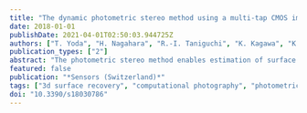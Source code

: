 ```yaml
---
title: "The dynamic photometric stereo method using a multi-tap CMOS image sensor"
date: 2018-01-01
publishDate: 2021-04-01T02:50:03.944725Z
authors: ["T. Yoda", "H. Nagahara", "R.-I. Taniguchi", "K. Kagawa", "K. Yasutomi", "S. Kawahito"]
publication_types: ["2"]
abstract: "The photometric stereo method enables estimation of surface normals from images that have been captured using different but known lighting directions. The classical photometric stereo method requires at least three images to determine the normals in a given scene. However, this method cannot be applied to dynamic scenes because it is assumed that the scene remains static while the required images are captured. In this work, we present a dynamic photometric stereo method for estimation of the surface normals in a dynamic scene. We use a multi-tap complementary metal-oxide-semiconductor (CMOS) image sensor to capture the input images required for the proposed photometric stereo method. This image sensor can divide the electrons from the photodiode from a single pixel into the different taps of the exposures and can thus capture multiple images under different lighting conditions with almost identical timing. We implemented a camera lighting system and created a software application to enable estimation of the normal map in real time. We also evaluated the accuracy of the estimated surface normals and demonstrated that our proposed method can estimate the surface normals of dynamic scenes."
featured: false
publication: "*Sensors (Switzerland)*"
tags: ["3d surface recovery", "computational photography", "photometric stereo", "vision sensor"]
doi: "10.3390/s18030786"
---
```


